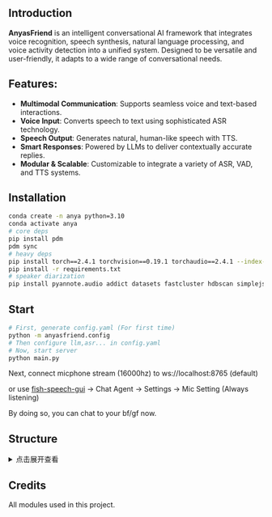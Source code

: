 ## Introduction

**AnyasFriend** is an intelligent conversational AI framework that integrates voice recognition, speech synthesis, natural language processing, and voice activity detection into a unified system. Designed to be versatile and user-friendly, it adapts to a wide range of conversational needs.

## Features:

- **Multimodal Communication**: Supports seamless voice and text-based interactions.
- **Voice Input**: Converts speech to text using sophisticated ASR technology.
- **Speech Output**: Generates natural, human-like speech with TTS.
- **Smart Responses**: Powered by LLMs to deliver contextually accurate replies.
- **Modular & Scalable**: Customizable to integrate a variety of ASR, VAD, and TTS systems.

## Installation

```bash
conda create -n anya python=3.10
conda activate anya
# core deps
pip install pdm
pdm sync
# heavy deps
pip install torch==2.4.1 torchvision==0.19.1 torchaudio==2.4.1 --index-url https://download.pytorch.org/whl/cu121
pip install -r requirements.txt
# speaker diarization
pip install pyannote.audio addict datasets fastcluster hdbscan simplejson
```

## Start

```bash
# First, generate config.yaml (For first time)
python -m anyasfriend.config
# Then configure llm,asr... in config.yaml
# Now, start server
python main.py

```

Next, connect micphone stream (16000hz) to ws://localhost:8765 (default)

or use [fish-speech-gui](https://github.com/AnyaCoder/fish-speech-gui/releases) -> Chat Agent -> Settings -> Mic Setting (Always listening)

By doing so, you can chat to your bf/gf now.

## Structure

<details>
  <summary>点击展开查看</summary>
<pre>
AnyasFriend/
│
├── README.md                       # 说明
├── pyproject.toml                  # 轻量级依赖
├── requirements.txt               # 比较重量级的依赖
├── .gitignore
├── pdm.lock                        # 锁定了一些重要依赖
│   
└── anyasfriend/                # 主要的项目代码
    ├── __init__.py
    ├── chatbot.py              # 聊天机器人核心类
    ├── components/             # 组件模块
    │   ├── __init__.py
    │   ├── interfaces/         # 抽象类目录
    │   │   ├── __init__.py
    │   │   ├── asr.py          # 语音识别模块的抽象类
    │   │   ├── vad.py          # 语音活动检测模块的抽象类
    │   │   ├── tts.py          # 语音合成模块的抽象类
    │   │   ├── llm.py          # 大语言模型模块的抽象类
    │   │   ├── memory.py       # 记忆模块的抽象类
    │   │   └── knowledge_base.py  # 知识库模块的抽象类
    │   ├── asr/                # 语音识别模块（不同版本）
    │   ├── vad/                # 语音活动检测模块（不同版本）
    │   ├── tts/                # 语音合成模块（不同版本）
    │   ├── llm/                # 大语言模型模块（不同版本）
    │   ├── memory/             # 记忆模块（不同版本）
    │   ├── media/              # 多媒体播放
    │   └── knowledge_base/     # 知识库模块（不同版本）
    ├── factory.py              # 工厂模式，创建聊天机器人实例
    ├── config.py               # 生成/使用配置文件
    └── utils.py                # 工具函数

</pre>

</details>

## Credits

All modules used in this project.
